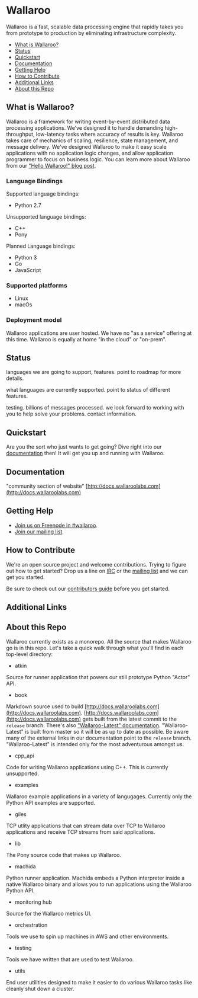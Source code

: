 # Wallaroo

Wallaroo is a fast, scalable data processing engine that rapidly takes you from prototype to production by eliminating infrastructure complexity.

- [What is Wallaroo?](#what-is-wallaroo)
- [Status](#status)
- [Quickstart](#quickstart)
- [Documentation](#documentation)
- [Getting Help](#getting-help)
- [How to Contribute](#how-to-contribute)
- [Additional Links](#additional-links)
- [About this Repo](#about-this-repo)

## What is Wallaroo?

Wallaroo is a framework for writing event-by-event distributed data processing applications. We’ve designed it to handle demanding high-throughput, low-latency tasks where accuracy of results is key. Wallaroo takes care of mechanics of scaling, resilience, state management, and message delivery. We've designed Wallaroo to make it easy scale applications with no application logic changes, and allow application programmer to focus on business logic. You can learn more about Wallaroo from our ["Hello Wallaroo!" blog post](https://blog.wallaroolabs.com/2017/03/hello-wallaroo/).

### Language Bindings

Supported language bindings: 

- Python 2.7

Unsupported language bindings:

- C++
- Pony

Planned Language bindings:

- Python 3
- Go
- JavaScript

### Supported platforms

- Linux
- macOs

### Deployment model

Wallaroo applications are user hosted. We have no "as a service" offering at this time. Wallaroo is equally at home "in the cloud" or "on-prem".

## Status

languages we are going to support, features. 
point to roadmap for more details.

what languages are currently supported. 
point to status of different features.

testing. 
billions of messages processed. 
we look forward to working with you to help solve your problems.
contact information.

## Quickstart

Are you the sort who just wants to get going? Dive right into our [documentation](http://docs.wallaroolabs.com) then! It will get you up and running with Wallaroo.

## Documentation

"community section of website"
[http://docs.wallaroolabs.com](http://docs.wallaroolabs.com)

## Getting Help

- [Join us on Freenode in #wallaroo](https://webchat.oftc.net/?channels=wallaroo). 
- [Join our mailing list](https://groups.io/g/wallaroo).

## How to Contribute

We're an open source project and welcome contributions. Trying to figure out how to get started? Drop us a line on [IRC](https://webchat.oftc.net/?channels=wallaroo) or the [mailing list](https://groups.io/g/wallaroo) and we can get you started.

Be sure to check out our [contributors guide](CONTRIBUTING.md) before you get started.

## Additional Links

## About this Repo

Wallaroo currently exists as a monorepo. All the source that makes Wallaroo go is in this repo. Let's take a quick walk through what you'll find in each top-level directory:

- atkin

Source for runner application that powers our still prototype Python "Actor" API.

- book

Markdown source used to build [http://docs.wallaroolabs.com](http://docs.wallaroolabs.com). [http://docs.wallaroolabs.com](http://docs.wallaroolabs.com) gets built from the latest commit to the `release` branch. There's also ["Wallaroo-Latest" documentation](https://www.gitbook.com/book/wallaroo-labs/wallaroo-latest/details). "Wallaroo-Latest" is built from master so it will be as up to date as possible. Be aware many of the external links in our documentation point to the `release` branch. "Wallaroo-Latest" is intended only for the most adventurous amongst us.

- cpp_api

Code for writing Wallaroo applications using C++. This is currently unsupported.

- examples

Wallaroo example applications in a variety of langugages. Currently only the Python API examples are supported.

- giles

TCP utlity applications that can stream data over TCP to Wallaroo applications and receive TCP streams from said applications. 

- lib

The Pony source code that makes up Wallaroo.

- machida

Python runner application. Machida embeds a Python interpreter inside a native Wallaroo binary and allows you to run applications using the Wallaroo Python API.

- monitoring hub

Source for the Wallaroo metrics UI.

- orchestration

Tools we use to spin up machines in AWS and other environments.

- testing

Tools we have written that are used to test Wallaroo.

- utils

End user utilities designed to make it easier to do various Wallaroo tasks like cleanly shut down a cluster.

